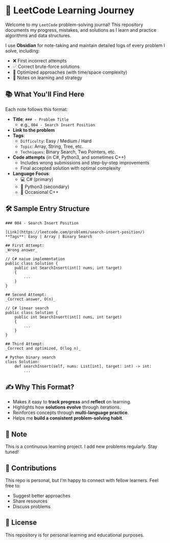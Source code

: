 # 🧠 LeetCode Learning Journey

Welcome to my `LeetCode` problem-solving journal! This repository documents my progress, mistakes, and solutions as I learn and practice algorithms and data structures.

I use **Obsidian** for note-taking and maintain detailed logs of every problem I solve, including:

- ❌ First incorrect attempts
- ✅ Correct brute-force solutions
- 🚀 Optimized approaches (with time/space complexity)
- 💬 Notes on learning and strategy

## 📚 What You'll Find Here

Each note follows this format:

- **Title**: `### - Problem Title`
  - e.g., `004 - Search Insert Position`
- **Link to the problem**
- **Tags**:
  - `Difficulty`: Easy / Medium / Hard
  - `Topic`: Array, String, Tree, etc.
  - `Techniques`: Binary Search, Two Pointers, etc.
- **Code attempts** (in C#, Python3, and sometimes C++)
  - Includes wrong submissions and step-by-step improvements
  - Final accepted solution with optimal complexity
- **Language Focus**:
  - 💻 C# (primary)
  - 🐍 Python3 (secondary)
  - 💠 Occasional C++

## 🛠 Sample Entry Structure

```
### 004 - Search Insert Position

[Link](https://leetcode.com/problems/search-insert-position/)  
**Tags**: Easy | Array | Binary Search

## First Attempt:
_Wrong answer_

// C# naive implementation
public class Solution {
    public int SearchInsert(int[] nums, int target)
    {
        ...
    }
}

## Second Attempt:
_Correct answer, O(n)_

// C# linear search
public class Solution {
    public int SearchInsert(int[] nums, int target)
    {
        ...
    }
}

## Third Attempt:
_Correct and optimized, O(log n)_

# Python binary search
class Solution:
    def searchInsert(self, nums: List[int], target: int) -> int:
        ...
```

## ✍️ Why This Format?

- Makes it easy to **track progress** and **reflect** on learning.
- Highlights how **solutions evolve** through iterations.
- Reinforces concepts through **multi-language practice**.
- Helps me **build a consistent problem-solving habit**.

## 🚧 Note

This is a continuous learning project. I add new problems regularly. Stay tuned!

## 🤝 Contributions

This repo is personal, but I'm happy to connect with fellow learners. Feel free to:

- Suggest better approaches
- Share resources
- Discuss problems

## 📌 License
This repository is for personal learning and educational purposes.
